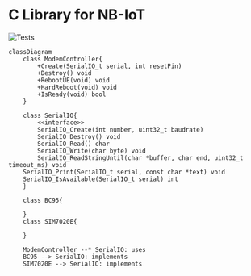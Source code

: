 # C Library for NB-IoT

![Tests](https://github.com/aungkhantmaw64/nbiot-driver/actions/workflows/workflow.yml/badge.svg)

```mermaid
classDiagram
    class ModemController{
        +Create(SerialIO_t serial, int resetPin)
        +Destroy() void
        +RebootUE(void) void
        +HardReboot(void) void
        +IsReady(void) bool
    }

    class SerialIO{
        <<interface>>
        SerialIO_Create(int number, uint32_t baudrate)
        SerialIO_Destroy() void
        SerialIO_Read() char
        SerialIO_Write(char byte) void
        SerialIO_ReadStringUntil(char *buffer, char end, uint32_t timeout_ms) void
    SerialIO_Print(SerialIO_t serial, const char *text) void
    SerialIO_IsAvailable(SerialIO_t serial) int
    }

    class BC95{

    }
    class SIM7020E{

    }

    ModemController --* SerialIO: uses
    BC95 --> SerialIO: implements
    SIM7020E --> SerialIO: implements

```
